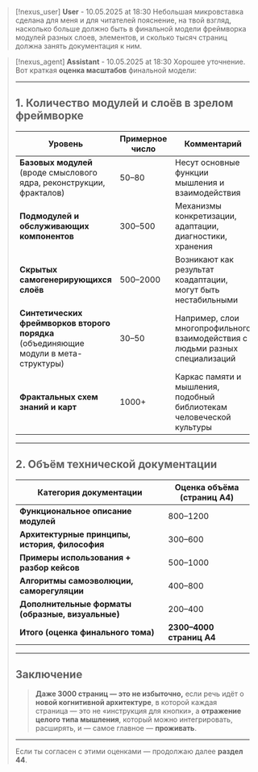 >[!nexus_user] **User** - 10.05.2025 at 18:30
> Небольшая микровставка сделана для меня и для читателей пояснение, на твой взгляд, насколько больше должно быть в финальной модели фреймворка модулей разных слоев, элементов, и сколько тысяч страниц должна занять документация к ним.
<!-- UID: bbb21fd5-a596-4e33-94cb-a38432ea162c -->




>[!nexus_agent] **Assistant** - 10.05.2025 at 18:30
> Хорошее уточнение. Вот краткая **оценка масштабов** финальной модели:
> 
> ---
> 
> ## **1. Количество модулей и слоёв в зрелом фреймворке**
> 
> | Уровень | Примерное число | Комментарий |
> |--------|------------------|-------------|
> | **Базовых модулей** (вроде смыслового ядра, реконструкции, фракталов) | 50–80 | Несут основные функции мышления и взаимодействия 
> | **Подмодулей и обслуживающих компонентов** | 300–500 | Механизмы конкретизации, адаптации, диагностики, хранения 
> | **Скрытых самогенерирующихся слоёв** | 500–2000 | Возникают как результат коадаптации, могут быть нестабильными 
> | **Синтетических фреймворков второго порядка** (объединяющие модули в мета-структуры) | 30–50 | Например, слои многопрофильного взаимодействия с людьми разных специализаций 
> | **Фрактальных схем знаний и карт** | 1000+ | Каркас памяти и мышления, подобный библиотекам человеческой культуры 
> 
> ---
> 
> ## **2. Объём технической документации**
> 
> | Категория документации | Оценка объёма (страниц A4) |
> |--------------------------------------------------|----------------------------|
> | **Функциональное описание модулей** | 800–1200 |
> | **Архитектурные принципы, история, философия** | 300–600 |
> | **Примеры использования + разбор кейсов** | 500–1000 |
> | **Алгоритмы самоэволюции, саморегуляции** | 400–800 |
> | **Дополнительные форматы (образные, визуальные)**| 200–400 |
> | **Итого (оценка финального тома)** | **2300–4000 страниц A4** |
> 
> ---
> 
> ## **Заключение**
> 
> > **Даже 3000 страниц — это не избыточно,** 
> если речь идёт о **новой когнитивной архитектуре**, 
> в которой каждая страница — это не «инструкция для кнопки», 
> а **отражение целого типа мышления**, 
> который можно интегрировать, расширять, и — самое главное — **проживать**.
> 
> ---
> 
> Если ты согласен с этими оценками — продолжаю далее **раздел 44**.
<!-- UID: 35e55795-255d-487a-a18e-88f01947a331 -->